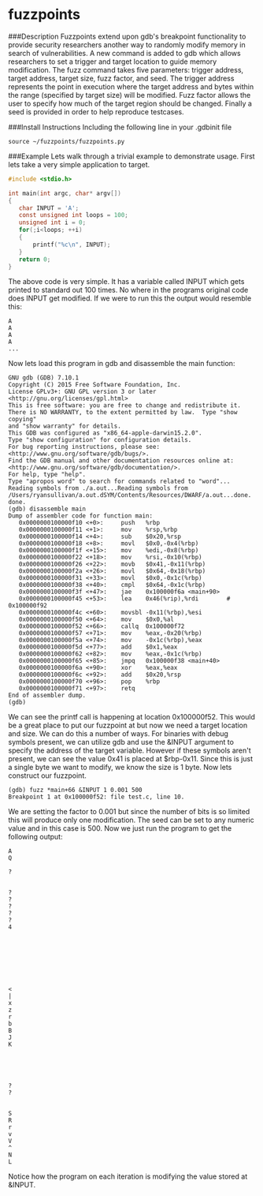 # fuzzpoints

###Description
Fuzzpoints extend upon gdb's breakpoint functionality to provide security researchers another way to randomly modify memory in search of vulnerabilities. A new command is added to gdb which allows researchers to set a trigger and target location to guide memory modification. The fuzz command takes five parameters: trigger address, target address, target size, fuzz factor, and seed. The trigger address represents the point in execution where the target address and bytes within the range (specified by target size) will be modified. Fuzz factor allows the user to specify how much of the target region should be changed. Finally a seed is provided in order to help reproduce testcases.

###Install Instructions
Including the following line in your .gdbinit file
```
source ~/fuzzpoints/fuzzpoints.py
```

###Example
Lets walk through a trivial example to demonstrate usage. First lets take a very simple application to target.
```C
#include <stdio.h>

int main(int argc, char* argv[])
{
   char INPUT = 'A';
   const unsigned int loops = 100;
   unsigned int i = 0;
   for(;i<loops; ++i)
   {   
       printf("%c\n", INPUT);
   }   
   return 0;
}
```
The above code is very simple. It has a variable called INPUT which gets printed to standard out 100 times. No where in the programs original code does INPUT get modified. If we were to run this the output would resemble this:
```
A
A
A
A
...
```
Now lets load this program in gdb and disassemble the main function:
```
GNU gdb (GDB) 7.10.1
Copyright (C) 2015 Free Software Foundation, Inc.
License GPLv3+: GNU GPL version 3 or later <http://gnu.org/licenses/gpl.html>
This is free software: you are free to change and redistribute it.
There is NO WARRANTY, to the extent permitted by law.  Type "show copying"
and "show warranty" for details.
This GDB was configured as "x86_64-apple-darwin15.2.0".
Type "show configuration" for configuration details.
For bug reporting instructions, please see:
<http://www.gnu.org/software/gdb/bugs/>.
Find the GDB manual and other documentation resources online at:
<http://www.gnu.org/software/gdb/documentation/>.
For help, type "help".
Type "apropos word" to search for commands related to "word"...
Reading symbols from ./a.out...Reading symbols from /Users/ryansullivan/a.out.dSYM/Contents/Resources/DWARF/a.out...done.
done.
(gdb) disassemble main
Dump of assembler code for function main:
   0x0000000100000f10 <+0>:     push   %rbp
   0x0000000100000f11 <+1>:     mov    %rsp,%rbp
   0x0000000100000f14 <+4>:     sub    $0x20,%rsp
   0x0000000100000f18 <+8>:     movl   $0x0,-0x4(%rbp)
   0x0000000100000f1f <+15>:    mov    %edi,-0x8(%rbp)
   0x0000000100000f22 <+18>:    mov    %rsi,-0x10(%rbp)
   0x0000000100000f26 <+22>:    movb   $0x41,-0x11(%rbp)
   0x0000000100000f2a <+26>:    movl   $0x64,-0x18(%rbp)
   0x0000000100000f31 <+33>:    movl   $0x0,-0x1c(%rbp)
   0x0000000100000f38 <+40>:    cmpl   $0x64,-0x1c(%rbp)
   0x0000000100000f3f <+47>:    jae    0x100000f6a <main+90>
   0x0000000100000f45 <+53>:    lea    0x46(%rip),%rdi        # 0x100000f92
   0x0000000100000f4c <+60>:    movsbl -0x11(%rbp),%esi
   0x0000000100000f50 <+64>:    mov    $0x0,%al
   0x0000000100000f52 <+66>:    callq  0x100000f72
   0x0000000100000f57 <+71>:    mov    %eax,-0x20(%rbp)
   0x0000000100000f5a <+74>:    mov    -0x1c(%rbp),%eax
   0x0000000100000f5d <+77>:    add    $0x1,%eax
   0x0000000100000f62 <+82>:    mov    %eax,-0x1c(%rbp)
   0x0000000100000f65 <+85>:    jmpq   0x100000f38 <main+40>
   0x0000000100000f6a <+90>:    xor    %eax,%eax
   0x0000000100000f6c <+92>:    add    $0x20,%rsp
   0x0000000100000f70 <+96>:    pop    %rbp
   0x0000000100000f71 <+97>:    retq   
End of assembler dump.
(gdb) 
```
We can see the printf call is happening at location 0x100000f52. This would be a great place to put our fuzzpoint at but now we need a target location and size. We can do this a number of ways. For binaries with debug symbols present, we can utilize gdb and use the &INPUT argument to specify the address of the target variable. However if these symbols aren't present, we can see the value 0x41 is placed at $rbp-0x11. Since this is just a single byte we want to modify, we know the size is 1 byte. Now lets construct our fuzzpoint.
```
(gdb) fuzz *main+66 &INPUT 1 0.001 500
Breakpoint 1 at 0x100000f52: file test.c, line 10.
```
We are setting the factor to 0.001 but since the number of bits is so limited this will produce only one modification. The seed can be set to any numeric value and in this case is 500. Now we just run the program to get the following output:
```
A
Q

?


?
?
?
?
?
4








<
|
x
z
r
b
B
J
K





?
?


S
R
r
v
V
^
N
L
```
Notice how the program on each iteration is modifying the value stored at &INPUT.

